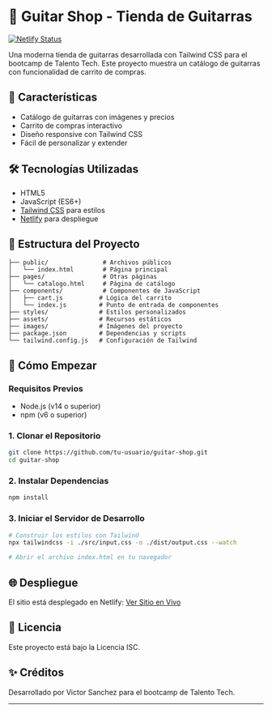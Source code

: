 # 🎸 Guitar Shop - Tienda de Guitarras

[![Netlify Status](https://api.netlify.com/api/v1/badges/your-site-id/deploy-status)](https://sparkling-pony-785eff.netlify.app/)

Una moderna tienda de guitarras desarrollada con Tailwind CSS para el bootcamp de Talento Tech. Este proyecto muestra un catálogo de guitarras con funcionalidad de carrito de compras.

## 🌟 Características

- Catálogo de guitarras con imágenes y precios
- Carrito de compras interactivo
- Diseño responsive con Tailwind CSS
- Fácil de personalizar y extender

## 🛠️ Tecnologías Utilizadas

- HTML5
- JavaScript (ES6+)
- [Tailwind CSS](https://tailwindcss.com/) para estilos
- [Netlify](https://www.netlify.com/) para despliegue

## 📁 Estructura del Proyecto

```
├── public/               # Archivos públicos
│   └── index.html        # Página principal
├── pages/                # Otras páginas
│   └── catalogo.html     # Página de catálogo
├── components/           # Componentes de JavaScript
│   ├── cart.js          # Lógica del carrito
│   └── index.js         # Punto de entrada de componentes
├── styles/              # Estilos personalizados
├── assets/              # Recursos estáticos
├── images/              # Imágenes del proyecto
├── package.json         # Dependencias y scripts
└── tailwind.config.js   # Configuración de Tailwind
```

## 🚀 Cómo Empezar

### Requisitos Previos

- Node.js (v14 o superior)
- npm (v6 o superior)

### 1. Clonar el Repositorio

```bash
git clone https://github.com/tu-usuario/guitar-shop.git
cd guitar-shop
```

### 2. Instalar Dependencias

```bash
npm install
```

### 3. Iniciar el Servidor de Desarrollo

```bash
# Construir los estilos con Tailwind
npx tailwindcss -i ./src/input.css -o ./dist/output.css --watch

# Abrir el archivo index.html en tu navegador
```

## 🌐 Despliegue

El sitio está desplegado en Netlify: [Ver Sitio en Vivo](https://sparkling-pony-785eff.netlify.app/)

## 📝 Licencia

Este proyecto está bajo la Licencia ISC.

## ✨ Créditos

Desarrollado por Victor Sanchez para el bootcamp de Talento Tech.

---

#